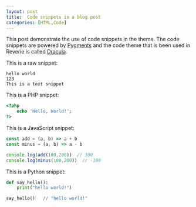 ```yaml
---
layout: post
title:  Code snippets in a blog post
categories: [HTML,Code]
---
```


This post demonstrate the use of code snippets in the theme. The code snippets are powered by [Pygments](http://pygments.org/) and the code theme that is been used in Reverie is called [Dracula](https://draculatheme.com/).

This is a raw snippet:

```
hello world
123
This is a text snippet
```

This is a PHP snippet:

```php
<?php
    echo 'Hello, World!';
?>
```

This is a JavaScript snippet:

```js
const add = (a, b) => a + b
const minus = (a, b) => a - b

console.log(add(100,200))  // 300
console.log(minus(100,200))  // -100
```

This is a Python snippet:

```python
def say_hello():
    print("hello world!")

say_hello()   // "hello world!"